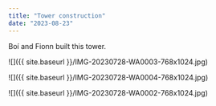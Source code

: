 ```yaml
---
title: "Tower construction"
date: "2023-08-23"
---
```


Boí and Fionn built this tower.

![]({{ site.baseurl }}/IMG-20230728-WA0003-768x1024.jpg)

![]({{ site.baseurl }}/IMG-20230728-WA0004-768x1024.jpg)

![]({{ site.baseurl }}/IMG-20230728-WA0002-768x1024.jpg)
